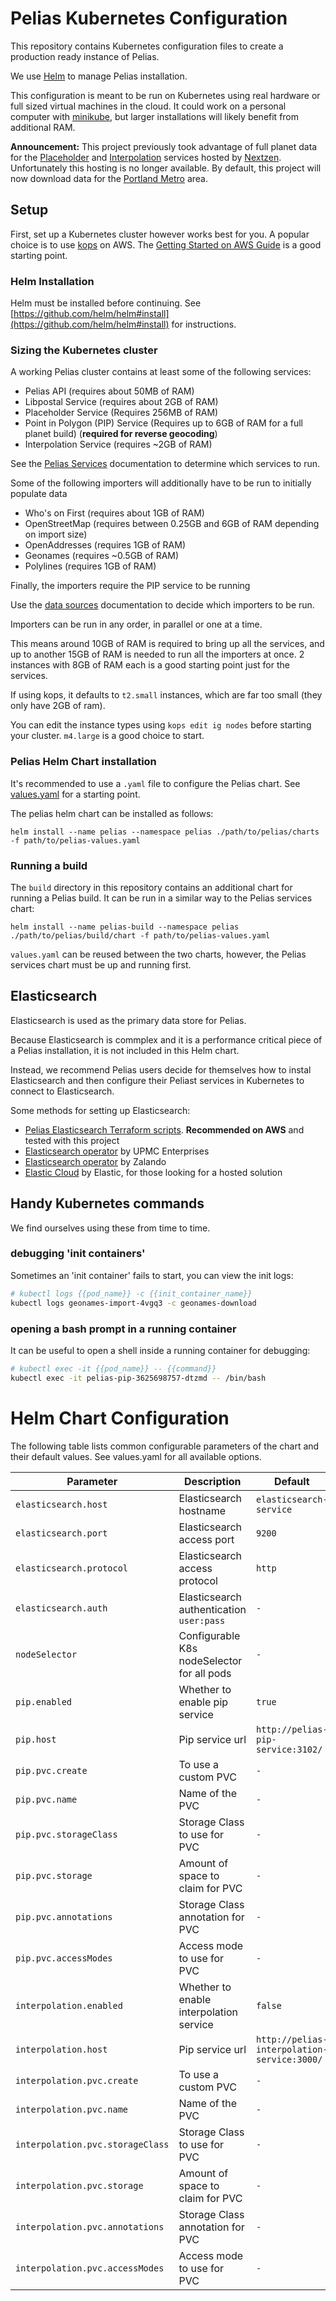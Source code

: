 # Pelias Kubernetes Configuration

This repository contains Kubernetes configuration files to create a production ready instance of Pelias.

We use [Helm](https://helm.sh/) to manage Pelias installation.

This configuration is meant to be run on Kubernetes using real hardware or full sized virtual
machines in the cloud. It could work on a personal computer with
[minikube](https://github.com/kubernetes/minikube), but larger installations will likely benefit from additional RAM.

**Announcement:** This project previously took advantage of full planet data
for the [Placeholder](https://github.com/pelias/placeholder) and [Interpolation](https://github.com/pelias/interpolation/) services hosted by
[Nextzen](https://www.nextzen.org/). Unfortunately this hosting is no longer available. By default, this project will now download data for the [Portland Metro](https://github.com/pelias/docker/tree/master/projects/portland-metro) area.

## Setup

First, set up a Kubernetes cluster however works best for you. A popular choice is to use
[kops](https://github.com/kubernetes/kops) on AWS. The [Getting Started on AWS Guide](https://github.com/kubernetes/kops/blob/master/docs/aws.md) is a good starting point.

### Helm Installation

Helm must be installed before continuing. See [https://github.com/helm/helm#install](https://github.com/helm/helm#install) for instructions.

### Sizing the Kubernetes cluster

A working Pelias cluster contains at least some of the following services:
* Pelias API (requires about 50MB of RAM)
* Libpostal Service (requires about 2GB of RAM)
* Placeholder Service (Requires 256MB of RAM)
* Point in Polygon (PIP) Service (Requires up to 6GB of RAM for a full planet build) (**required for reverse geocoding**)
* Interpolation Service (requires ~2GB of RAM)

See the [Pelias Services](https://github.com/pelias/documentation/blob/master/services.md) documentation to determine which services to run.

Some of the following importers will additionally have to be run to initially populate data
* Who's on First (requires about 1GB of RAM)
* OpenStreetMap (requires between 0.25GB and 6GB of RAM depending on import size)
* OpenAddresses (requires 1GB of RAM)
* Geonames (requires ~0.5GB of RAM)
* Polylines (requires 1GB of RAM)

Finally, the importers require the PIP service to be running

Use the [data sources](https://mapzen.com/documentation/search/data-sources/) documentation to decide
which importers to be run.

Importers can be run in any order, in parallel or one at a time.

This means around 10GB of RAM is required to bring up all the services, and up to another 15GB of RAM is needed to
run all the importers at once. 2 instances with 8GB of RAM each is a good starting point just for
the services.

If using kops, it defaults to `t2.small` instances, which are far too small (they only have 2GB of ram).

You can edit the instance types using `kops edit ig nodes` before starting your cluster. `m4.large` is a good choice to start.

### Pelias Helm Chart installation

It's recommended to use a `.yaml` file to configure the Pelias chart. See [values.yaml](https://github.com/pelias/kubernetes/blob/master/values.yaml) for a starting point.

The pelias helm chart can be installed as follows:

```
helm install --name pelias --namespace pelias ./path/to/pelias/charts -f path/to/pelias-values.yaml
```

### Running a build

The `build` directory in this repository contains an additional chart for running a Pelias build. It can be run in a similar way to the Pelias services chart:

```
helm install --name pelias-build --namespace pelias ./path/to/pelias/build/chart -f path/to/pelias-values.yaml
```

`values.yaml` can be reused between the two charts, however, the Pelias services chart must be up and running first.

## Elasticsearch

Elasticsearch is used as the primary data store for Pelias.

Because Elasticsearch is commplex and it is a performance critical piece of a Pelias installation, it is not included in this Helm chart.

Instead, we recommend Pelias users decide for themselves how to instal Elasticsearch and then configure their Peliast services in Kubernetes to connect to Elasticsearch.

Some methods for setting up Elasticsearch:

* [Pelias Elasticsearch Terraform scripts](https://github.com/pelias/terraform-elasticsearch). **Recommended on AWS** and tested with this project
* [Elasticsearch operator](https://github.com/upmc-enterprises/elasticsearch-operator) by UPMC Enterprises
* [Elasticsearch operator](https://github.com/zalando-incubator/es-operator) by Zalando
* [Elastic Cloud](https://www.elastic.co/cloud/) by Elastic, for those looking for a hosted solution

## Handy Kubernetes commands

We find ourselves using these from time to time.

### debugging 'init containers'

Sometimes an 'init container' fails to start, you can view the init logs:

```bash
# kubectl logs {{pod_name}} -c {{init_container_name}}
kubectl logs geonames-import-4vgq3 -c geonames-download
```

### opening a bash prompt in a running container

It can be useful to open a shell inside a running container for debugging:

```bash
# kubectl exec -it {{pod_name}} -- {{command}}
kubectl exec -it pelias-pip-3625698757-dtzmd -- /bin/bash
```

# Helm Chart Configuration
The following table lists common configurable parameters of the chart and
their default values. See values.yaml for all available options.

|       Parameter                        |           Description                       |                         Default                     |
|----------------------------------------|---------------------------------------------|-----------------------------------------------------|
| `elasticsearch.host`                   | Elasticsearch hostname                      | `elasticsearch-service`                                              |
| `elasticsearch.port`                   | Elasticsearch access port                   | `9200`                                              |
| `elasticsearch.protocol`               | Elasticsearch access protocol               | `http`                                              |
| `elasticsearch.auth`                   | Elasticsearch authentication `user:pass`    | `-`                                                 |
| `nodeSelector`                         | Configurable K8s nodeSelector for all pods  | `-`                                                 |
| `pip.enabled`                          | Whether to enable pip service               | `true`                                              |
| `pip.host`                             | Pip service url                             | `http://pelias-pip-service:3102/`                   |
| `pip.pvc.create`                       | To use a custom PVC                         | `-`                                                 |
| `pip.pvc.name`                         | Name of the PVC                             | `-`                                                 |
| `pip.pvc.storageClass`                 | Storage Class to use for PVC	               | `-`                                                 |
| `pip.pvc.storage`                      | Amount of space to claim for PVC	           | `-`                                                 |
| `pip.pvc.annotations`                  | Storage Class annotation for PVC	           | `-`                                                 |
| `pip.pvc.accessModes`                  | Access mode to use for PVC      	           | `-`                                                 |
| `interpolation.enabled`                | Whether to enable interpolation service     | `false`                                             |
| `interpolation.host`                   | Pip service url                             | `http://pelias-interpolation-service:3000/`           |
| `interpolation.pvc.create`             | To use a custom PVC                         | `-`                                                 |
| `interpolation.pvc.name`               | Name of the PVC                             | `-`                                                 |
| `interpolation.pvc.storageClass`       | Storage Class to use for PVC	               | `-`                                                 |
| `interpolation.pvc.storage`            | Amount of space to claim for PVC	           | `-`                                                 |
| `interpolation.pvc.annotations`        | Storage Class annotation for PVC	           | `-`                                                 |
| `interpolation.pvc.accessModes`        | Access mode to use for PVC      	           | `-`                                                 |
